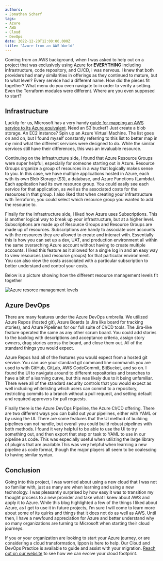 ```yaml
---
authors:
- Jonathan Scharf
tags:
- Azure
- AWS
- Cloud
- DevOps
date: 2022-12-20T12:00:00.000Z
title: "Azure from an AWS World"
---
```


Coming from an AWS background, when I was asked to help out on a project that was exclusively using Azure for **EVERYTHING** including infrastructure, code repository, and CI/CD, I was nervous. I knew that both providers had many similarities in offerings as they continued to mature, but to what level? Every service had a different name. How did the pieces fit together? What menu do you even navigate to in order to verify a setting. Even the Terraform modules were different. Where are you even supposed to start?


## Infrastructure

Luckily for us, Microsoft has a very handy [guide for mapping an AWS service to its Azure equivalent](https://learn.microsoft.com/en-us/azure/architecture/aws-professional/services). Need an S3 bucket? Just create a blob storage. An EC2 instance? Spin up an Azure Virtual Machine. The list goes on and on, but I found myself constantly referring to this list to better map in my mind what the different services were designed to do. While the similar services still have their differences, this was an invaluable resource.

Continuing on the infrastructure side, I found that Azure Resource Groups were super helpful, especially for someone starting out in Azure. Resource Groups organize a group of resources in a way that logically makes sense to you. In this case, we have multiple applications hosted in Azure, each with its own Blob Storage (S3), a database, and Azure Functions (Lambda). Each application had its own resource group. You could easily see each service for that application, as well as the associated costs for the resources in that group. I also liked that when creating your infrastructure with Terraform, you could select which resource group you wanted to add the resource to.

Finally for the Infrastructure side, I liked how Azure uses Subscriptions.  This is another logical way to break up your infrastructure, but at a higher level. Subscriptions are made up of Resource Groups and Resource Groups are made up of resources. Subscriptions are handy to associate user accounts with the resources they are allowed to create and interact with. Essentially this is how you can set up a dev, UAT, and production environment all within the same overarching Azure account without having to create multiple accounts. I liked this feature as it allowed for a single log in and an easy way to view resources (and resource groups) for that particular environment. You can also view the costs associated with a particular subscription to better understand and control your costs.

Below is a picture showing how the different resource management levels fit together

![Azure resorce management levels](https://github.com/jscharf-ippon/blog-usa/blob/master/images/2022/12/azure-management-levels.png?raw=true)


## Azure DevOps

There are many features under the Azure DevOps umbrella. We utilized Azure Repos (hosted git), Azure Boards (a Jira like board for tracking stories), and Azure Pipelines for our full suite of CI/CD tools. The Jira-like feature operated the same as any other scrum board. You could add stories to the backlog with descriptions and acceptance criteria, assign story owners, drag stories across the board, and close them out. All of the standard things you would expect. 

Azure Repos had all of the features you would expect from a hosted git service. You can use your standard git command line commands you are used to with GitHub, GitLab, AWS CodeCommit, BitBucket, and so on. I found the UI to navigate around to different repositories and branches to have a bit of a learning curve, but this was likely due to it being unfamiliar. There were all of the standard security controls that you would expect as well including whitelisting which users can commit to a repository, restricting commits to a branch without a pull request, and setting default and required approvers for pull requests. 

Finally there is the Azure DevOps Pipeline, the Azure CI/CD offering. There are two different ways you can build out your pipelines, either with YAML or by using the UI. There are some features that the UI method of building pipelines can not handle, but overall you could build robust pipelines with both methods. I found it very helpful to be able to use the UI to try something out, and then export that step or task to YAML to use in our pipeline as code. This was especially useful when utilizing the large library of plugins that are available.This was very helpful when learning a new pipeline as code format, though the major players all seem to be coalescing to having similar syntax.


## Conclusion

Going into this project, I was worried about using a new cloud that I was not so familiar with, just as many are when learning and using a new technology. I was pleasantly surprised by how easy it was to transition my thought process to a new provider and take what I knew about AWS and apply it to Azure. While this blog highlighted a few of the things I liked about Azure, as I get to use it in future projects, I’m sure I will come to learn more about some of its quirks and things that it does not do as well as AWS. Until then, I have a newfound appreciation for Azure and better understand why so many organizations are turning to Microsoft when starting their cloud journeys. 

If you or your organization are looking to start your Azure journey, or are considering a cloud transformation, Ippon is here to help. Our Cloud and DevOps Practice is available to guide and assist with your migration. [Reach out on our website](https://us.ippon.tech/contact/) to see how we can evolve your cloud footprint.
